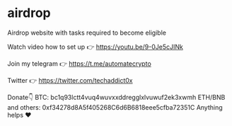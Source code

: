 # airdrop
Airdrop website with tasks required to become eligible

Watch video how to set up 👉 https://youtu.be/9-0Je5cJINk

Join my telegram 👉 https://t.me/automatecrypto

Twitter 👉 https://twitter.com/techaddict0x

Donate👇
BTC: bc1q93lctt4vuq4wuvxxddregglxlvuwuf2ek3xwmh
ETH/BNB and others: 0xf34278d8A5f405268C6d6B6818eee5cfba72351C
Anything helps ❤
